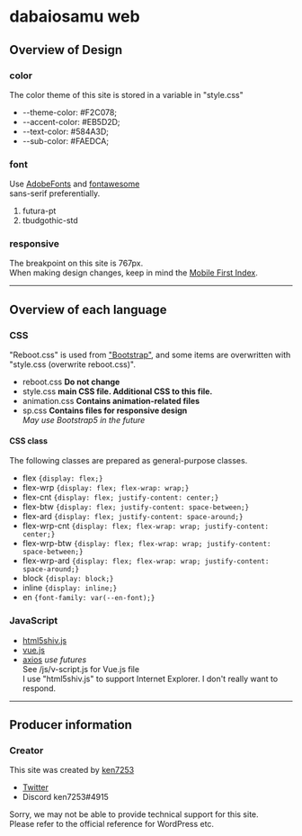 # dabaiosamu web  

## Overview of Design  
### color
The color theme of this site is stored in a variable in "style.css"  
- --theme-color: #F2C078;  
- --accent-color: #EB5D2D;  
- --text-color: #584A3D;  
- --sub-color: #FAEDCA;  

### font
Use [AdobeFonts](https://fonts.adobe.com/) and [fontawesome](https://fontawesome.com/)  
sans-serif preferentially.  
1. futura-pt  
2. tbudgothic-std
  
### responsive
The breakpoint on this site is 767px.  
When making design changes, keep in mind the [Mobile First Index](https://developers.google.com/search/mobile-sites/mobile-first-indexing).  

***  

## Overview of each language  
### CSS  
"Reboot.css" is used from ["Bootstrap"](https://getbootstrap.jp/), and some items are overwritten with "style.css (overwrite reboot.css)".  
- reboot.css **Do not change**  
- style.css **main CSS file. Additional CSS to this file.**  
- animation.css **Contains animation-related files**  
- sp.css **Contains files for responsive design**  
*May use Bootstrap5 in the future*  
  
#### CSS class
The following classes are prepared as general-purpose classes.  
  
- flex `{display: flex;}`
- flex-wrp `{display: flex; flex-wrap: wrap;}`
- flex-cnt `{display: flex; justify-content: center;}`
- flex-btw `{display: flex; justify-content: space-between;}`
- flex-ard `{display: flex; justify-content: space-around;}`
- flex-wrp-cnt `{display: flex; flex-wrap: wrap; justify-content: center;}`
- flex-wrp-btw `{display: flex; flex-wrap: wrap; justify-content: space-between;}`
- flex-wrp-ard `{display: flex; flex-wrap: wrap; justify-content: space-around;}`
- block `{display: block;}`
- inline `{display: inline;}`
- en `{font-family: var(--en-font);}`
  
### JavaScript  
- [html5shiv.js](https://github.com/aFarkas/html5shiv)  
- [vue.js](https://jp.vuejs.org/)  
- [axios](https://github.com/axios/axios) *use futures*  
See /js/v-script.js for Vue.js file  
I use "html5shiv.js" to support Internet Explorer. I don't really want to respond.  
  
***

## Producer information  
### Creator  
This site was created by [ken7253](https://dairoku-studio.com)  
- [Twitter](https://twitter.com/ken7253_)  
- Discord ken7253#4915  
  
Sorry, we may not be able to provide technical support for this site.  
Please refer to the official reference for WordPress etc.  